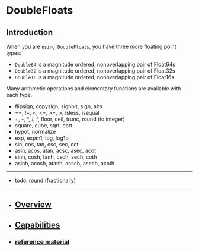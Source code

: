 
# DoubleFloats



## Introduction

When you are `using DoubleFloats`, you have three more floating point types:
- `Double64` is a magnitude ordered, nonoverlapping pair of Float64s
- `Double32` is a magnitude ordered, nonoverlapping pair of Float32s
- `Double16` is a magnitude ordered, nonoverlapping pair of Float16s

Many arithmetic operations and elementary functions are available with each type.

- flipsign, copysign, signbit, sign, abs
- ==, !=, <, <=, >=, >, isless, isequal
- +, -, *, /, ^, floor, ceil, trunc, round (to integer)
- square, cube, sqrt, cbrt
- hypot, normalize
- exp, expm1, log, log1p
- sin, cos, tan, csc, sec, cot
- asin, acos, atan, acsc, asec, acot
- sinh, cosh, tanh, csch, sech, coth
- asinh, acosh, atanh, acsch, asech, acoth

----
- todo: round (fractionally)



----

- ## [Overview](https://github.com/JuliaMath/DoubleFloats.jl/blob/master/docs/src/appropriate.md)
- ## [Capabilities](https://github.com/JuliaMath/DoubleFloats.jl/blob/master/docs/src/capabilities.md#capabilities)

- ### [reference material](https://github.com/JuliaMath/DoubleFloats.jl/blob/master/docs/src/references.md)


